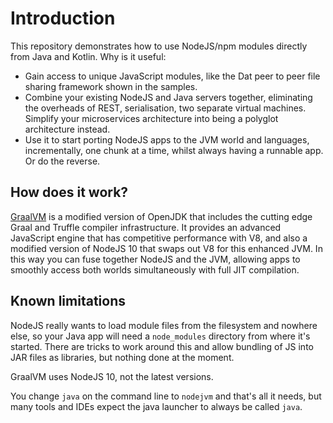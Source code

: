 # Introduction

This repository demonstrates how to use NodeJS/npm modules directly from Java and Kotlin. Why is it useful:

* Gain access to unique JavaScript modules, like the Dat peer to peer file sharing framework shown in the samples.
* Combine your existing NodeJS and Java servers together, eliminating the overheads of REST, serialisation, two separate
  virtual machines. Simplify your microservices architecture into being a polyglot architecture instead.
* Use it to start porting NodeJS apps to the JVM world and languages, incrementally, one chunk at a time, whilst always
  having a runnable app. Or do the reverse.
  
## How does it work?

[GraalVM](https://www.graalvm.org/) is a modified version of OpenJDK that includes the cutting edge Graal and Truffle compiler infrastructure.
It provides an advanced JavaScript engine that has competitive performance with V8, and also a modified version of
NodeJS 10 that swaps out V8 for this enhanced JVM. In this way you can fuse together NodeJS and the JVM, allowing apps
to smoothly access both worlds simultaneously with full JIT compilation.

## Known limitations

NodeJS really wants to load module files from the filesystem and nowhere else, so your Java app will need a `node_modules`
directory from where it's started. There are tricks to work around this and allow bundling of JS into JAR files as
libraries, but nothing done at the moment.

GraalVM uses NodeJS 10, not the latest versions.

You change `java` on the command line to `nodejvm` and that's all it needs, but many tools and IDEs expect the java
launcher to always be called `java`.  